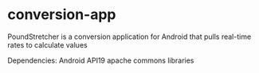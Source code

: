 # conversion-app

PoundStretcher is a conversion application for Android that pulls real-time rates to calculate values

Dependencies:
Android API19
apache commons libraries
